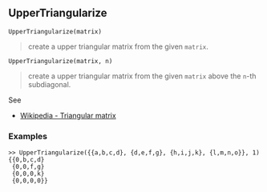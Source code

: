 ## UpperTriangularize

```
UpperTriangularize(matrix)
```

> create a upper triangular matrix from the given `matrix`.

```
UpperTriangularize(matrix, n)
```

> create a upper triangular matrix from the given `matrix` above the `n`-th subdiagonal.


See
* [Wikipedia - Triangular matrix](https://en.wikipedia.org/wiki/Triangular_matrix)

### Examples
 
```
>> UpperTriangularize({{a,b,c,d}, {d,e,f,g}, {h,i,j,k}, {l,m,n,o}}, 1)
{{0,b,c,d}
 {0,0,f,g}
 {0,0,0,k} 
 {0,0,0,0}}
```
